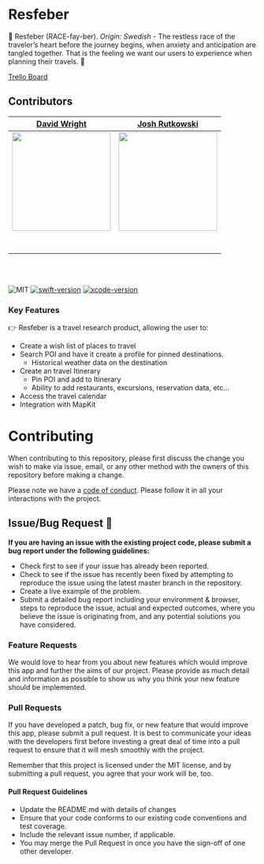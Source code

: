# Resfeber

🧭 Resfeber (RACE-fay-ber). *Origin: Swedish*  - The restless race of the traveler’s heart before the journey begins, when anxiety and anticipation are tangled together.  That is the feeling we want our users to experience when planning their travels. 🧳

[Trello Board](https://trello.com/b/wdLAv0aT/resfeber-carter-team)  

## Contributors

|                                                      [David Wright](https://github.com/DavidWrightOS)                                                       |                                                       [Josh Rutkowski](https://github.com/joshrutkowski)                        
| :-----------------------------------------------------------------------------------------------------------------------------------------: | :-------------------------------------------------------------------------------------------------------------------------------------------: | 
| [<img src="https://avatars0.githubusercontent.com/u/50269413?s=460&u=96eb787ff14b85037a6de2da553139f57e02756d&v=4" width = "200" />](https://github.com/) | [<img src="https://angel.co/cdn-cgi/image/width=400,height=400,format=auto,fit=cover/https://photos.angel.co/users/11316623-original?1604853314" width = "200" />](https://github.com/) |
|                                [<img src="https://github.com/favicon.ico" width="15"> ](https://github.com/DavidWrightOS)                                |                            [<img src="https://github.com/favicon.ico" width="15"> ](https://github.com/joshrutkowski)                             |  
|                [ <img src="https://static.licdn.com/sc/h/al2o9zrvru7aqj8e1x2rzsrca" width="15"> ](https://www.linkedin.com/)                |                 [ <img src="https://static.licdn.com/sc/h/al2o9zrvru7aqj8e1x2rzsrca" width="15"> ](https://www.linkedin.com/in/joshuarutkowski/)                 | 

<br>
<br>

![MIT](https://img.shields.io/packagist/l/doctrine/orm.svg)
[![swift-version](https://img.shields.io/badge/swift-5.1-brightgreen.svg)](https://github.com/apple/swift)
[![xcode-version](https://img.shields.io/badge/xcode-12%20-brightgreen)](https://developer.apple.com/xcode/)

### Key Features

👉 Resfeber is a travel research product, allowing the user to:

- Create a wish list of places to travel
- Search POI and have it create a profile for pinned destinations.
    - Historical weather data on the destination
- Create an travel Itinerary
    - Pin POI and add to Itinerary
    - Ability to add restaurants, excursions, reservation data, etc...
- Access the travel calendar
- Integration with MapKit

# Contributing

When contributing to this repository, please first discuss the change you wish to make via issue, email, or any other method with the owners of this repository before making a change.

Please note we have a [code of conduct](./CODE_OF_CONDUCT.md). Please follow it in all your interactions with the project.

## Issue/Bug Request 🐛

**If you are having an issue with the existing project code, please submit a bug report under the following guidelines:**

- Check first to see if your issue has already been reported.
- Check to see if the issue has recently been fixed by attempting to reproduce the issue using the latest master branch in the repository.
- Create a live example of the problem.
- Submit a detailed bug report including your environment & browser, steps to reproduce the issue, actual and expected outcomes, where you believe the issue is originating from, and any potential solutions you have considered.

### Feature Requests

We would love to hear from you about new features which would improve this app and further the aims of our project. Please provide as much detail and information as possible to show us why you think your new feature should be implemented.

### Pull Requests

If you have developed a patch, bug fix, or new feature that would improve this app, please submit a pull request. It is best to communicate your ideas with the developers first before investing a great deal of time into a pull request to ensure that it will mesh smoothly with the project.

Remember that this project is licensed under the MIT license, and by submitting a pull request, you agree that your work will be, too.

#### Pull Request Guidelines

- Update the README.md with details of changes
- Ensure that your code conforms to our existing code conventions and test coverage.
- Include the relevant issue number, if applicable.
- You may merge the Pull Request in once you have the sign-off of one other developer.
